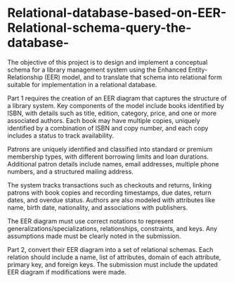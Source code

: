 # Relational-database-based-on-EER-Relational-schema-query-the-database-
The objective of this project is to design and implement a conceptual schema for a library management system using the Enhanced Entity-Relationship (EER) model, and to translate that schema into relational form suitable for implementation in a relational database.

Part 1 requires the creation of an EER diagram that captures the structure of a library system. Key components of the model include books identified by ISBN, with details such as title, edition, category, price, and one or more associated authors. Each book may have multiple copies, uniquely identified by a combination of ISBN and copy number, and each copy includes a status to track availability.

Patrons are uniquely identified and classified into standard or premium membership types, with different borrowing limits and loan durations. Additional patron details include names, email addresses, multiple phone numbers, and a structured mailing address.

The system tracks transactions such as checkouts and returns, linking patrons with book copies and recording timestamps, due dates, return dates, and overdue status. Authors are also modeled with attributes like name, birth date, nationality, and associations with publishers.

The EER diagram must use correct notations to represent generalizations/specializations, relationships, constraints, and keys. Any assumptions made must be clearly noted in the submission.

Part 2, convert their EER diagram into a set of relational schemas. Each relation should include a name, list of attributes, domain of each attribute, primary key, and foreign keys. The submission must include the updated EER diagram if modifications were made.
